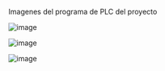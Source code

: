 Imagenes del programa de PLC del proyecto

![image](https://github.com/GDIMPA/GDIMPA/assets/147995244/7e68c3af-28c2-4e7e-ad8e-a988139f2989)

![image](https://github.com/GDIMPA/GDIMPA/assets/147995244/096a08fa-738c-4da6-8339-37df8abd0509)

![image](https://github.com/GDIMPA/GDIMPA/assets/147995244/cdcb80f5-da3b-468c-9b56-af1ba7c05e7f)
